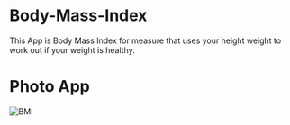 # Body-Mass-Index
This App is Body Mass Index for measure that uses your height weight to work out if your weight is healthy.
# Photo App 
![BMI](https://github.com/felopatersameh/Body-Mass-Index/assets/132109352/af8ef487-1ef0-4bc6-ba48-0bdb6a08eac0)
